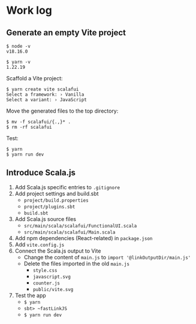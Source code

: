 # Work log

## Generate an empty Vite project

```shell
$ node -v
v18.16.0

$ yarn -v
1.22.19
```

Scaffold a Vite project:
```shell
$ yarn create vite scalafui
Select a framework: › Vanilla
Select a variant: › JavaScript
```

Move the generated files to the top directory:
```shell
$ mv -f scalafui/{.,}* .
$ rm -rf scalafui
```

Test:
```shell
$ yarn
$ yarn run dev
```

## Introduce Scala.js

1. Add Scala.js specific entries to `.gitignore`
2. Add project settings and build.sbt
    * `project/build.properties`
    * `project/plugins.sbt`
    * `build.sbt`
3. Add Scala.js source files
    * `src/main/scala/scalafui/FunctionalUI.scala`
    * `src/main/scala/scalafui/Main.scala`
4. Add npm dependencies (React-related) in `package.json`
5. Add `vite.config.js`
6. Connect the Scala.js output to Vite
    * Change the content of `main.js` to `import '@linkOutputDir/main.js'`
    * Delete the files imported in the old `main.js`
        * `style.css`
        * `javascript.svg`
        * `counter.js`
        * `public/vite.svg`
7. Test the app
    * `$ yarn`
    * `sbt> ~fastLinkJS`
    * `$ yarn run dev`

